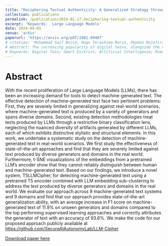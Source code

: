 ```yaml
---
title: "Deciphering Textual Authenticity: A Generalized Strategy through the Lens of Large Language Semantics for Detecting Human vs. Machine-Generated Text"
collection: publications
permalink: /publication/2024-01-17-deciphering-textual-authenticity
excerpt: 'Keywords:  Large Language Models'
date: 2024-04-01
venue: 'arXiv'
paperurl: 'https://arxiv.org/pdf/2401.09407'
# citation: 'Mohammad Saif Wajid, Hugo Terashima-Marin, Peyman Najafirad, Santiago Enrique Conant Pablos, Mohd Anas Wajid
# Abstract: The increasing popularity of digital twins, alongside the rapid evolution of connectivity driven by the Internet of Things, highlights their potential to greatly aid in the development of smart cities. Digital twins are employed more commonly as smart cities grow and societies become more interconnected. With the growing need for this technology, there is a pressing demand for the automatic captioning of security events from the videos collected from these models. This is needed as Dtwin models generate a lot of data that makes it difficult to caption them manually. This is required for extracting rich and meaningful higher-level interpretations from images and videos. Current models often lack in-depth insights into these complex urban systems. Additionally, there is a need for a model that can interpret and explain images and videos effectively, leveraging a combination of machine learning and knowledge graph approaches. Therefore, in this paper, we developed the Digital Twin for the buildings and road network of the TEC (Tecnologico De Monterrey) district region and additionally developed the Knowledge Graph models for emulating security events with dense video captioning. This is done by designing an AI-based TEC District Digital Twin for emulating security events by leveraging knowledge graph. The proposed approach provides data and insights about the district’s operations and security. This initiative will help district planners and managers to make better decisions by analyzing the real-time data. This is supposed to contribute to increased effectiveness of district services, transparency, and an efficient infrastructure.
# Keywords: Digital Twin; Smart District; Artificial Intelligence; Knowledge Graph; Dense Captioning'
---
```


# Abstract
With the recent proliferation of Large Language Models (LLMs), there has been an increasing demand for tools to detect machine-generated text. The effective detection of machine-generated text face two pertinent problems: First, they are severely limited in generalizing against real-world scenarios, where machine-generated text is produced by a variety of generators and spans diverse domains. Second, existing detection methodologies treat texts produced by LLMs through a restrictive binary classification lens, neglecting the nuanced diversity of artifacts generated by different LLMs, each of which exhibits distinctive stylistic and structural elements. In this work, we undertake a systematic study on the detection of machine-generated text in real-world scenarios. We first study the effectiveness of state-of-the-art approaches and find that they are severely limited against text produced by diverse generators and domains in the real world. Furthermore, t-SNE visualizations of the embeddings from a pretrained LLM’s encoder show that they cannot reliably distinguish between human and machine-generated text. Based on our findings, we introduce a novel system, T5LLMCipher, for detecting machine-generated text using a pretrained T5 encoder combined with LLM embedding sub-clustering to address the text produced by diverse generators and domains in the real world. We evaluate our approach across 9 machine-generated text systems and 9 domains and find that our approach provides state-of-the-art generalization ability, with an average increase in F1 score on machine-generated text of 11.9% on unseen generators and domains compared to the top performing supervised learning approaches and correctly attributes the generator of text with an accuracy of 93.6%. We make the code for our proposed approach publicly available at https://github.com/SecureAIAutonomyLab/LLM-Cipher

[Download paper here](https://arxiv.org/pdf/2401.09407)

